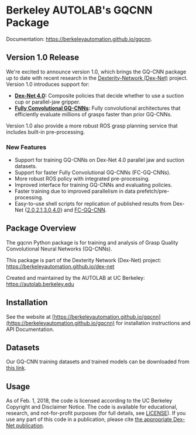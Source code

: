 # Berkeley AUTOLAB's GQCNN Package

Documentation: https://berkeleyautomation.github.io/gqcnn.

## Version 1.0 Release
We're excited to announce version 1.0, which brings the GQ-CNN package up to date with recent research in the [Dexterity-Network (Dex-Net)](https://berkeleyautomation.github.io/dex-net/) project.
Version 1.0 introduces support for:

* **[Dex-Net 4.0](https://berkeleyautomation.github.io/dex-net/#dexnet_4):** Composite policies that decide whether to use a suction cup or parallel-jaw gripper.
* **[Fully Convolutional GQ-CNNs](https://berkeleyautomation.github.io/fcgqcnn):** Fully convolutional architectures that efficiently evaluate millions of grasps faster than prior GQ-CNNs.

Version 1.0 also provide a more robust ROS grasp planning service that includes built-in pre-processing.

### New Features
* Support for training GQ-CNNs on Dex-Net 4.0 parallel jaw and suction datasets.
* Support for faster Fully Convolutional GQ-CNNs (FC-GQ-CNNs).
* More robust ROS policy with integrated pre-processing.
* Improved interface for training GQ-CNNs and evaluating policies.
* Faster training due to improved parallelism in data prefetch/pre-processing.
* Easy-to-use shell scripts for replication of published results from Dex-Net {[2.0](https://berkeleyautomation.github.io/dex-net/#dexnet_2),[2.1](https://berkeleyautomation.github.io/dex-net/#dexnet_21),[3.0](https://berkeleyautomation.github.io/dex-net/#dexnet_3),[4.0](https://berkeleyautomation.github.io/dex-net/#dexnet_4)} and [FC-GQ-CNN](https://berkeleyautomation.github.io/fcgqcnn).

## Package Overview
The gqcnn Python package is for training and analysis of Grasp Quality Convolutional Neural Networks (GQ-CNNs).

This package is part of the Dexterity Network (Dex-Net) project: https://berkeleyautomation.github.io/dex-net

Created and maintained by the AUTOLAB at UC Berkeley: https://autolab.berkeley.edu

## Installation
See the website at [https://berkeleyautomation.github.io/gqcnn](https://berkeleyautomation.github.io/gqcnn) for installation instructions and API Documentation.

## Datasets
Our GQ-CNN training datasets and trained models can be downloaded from [this link](https://berkeley.box.com/s/p85ov4dx7vbq6y1l02gzrnsexg6yyayb).

## Usage
As of Feb. 1, 2018, the code is licensed according to the UC Berkeley Copyright and Disclaimer Notice.
The code is available for educational, research, and not-for-profit purposes (for full details, see [LICENSE](https://github.com/BerkeleyAutomation/gqcnn/blob/release-prep/LICENSE)).
If you use any part of this code in a publication, please cite [the appropriate Dex-Net publication](https://berkeleyautomation.github.io/gqcnn/index.html#academic-use).
